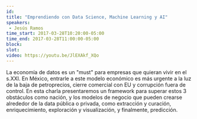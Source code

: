 ```yaml
---
id: 
title: "Emprendiendo con Data Science, Machine Learning y AI"
speakers:
 - Jesús Ramos
time_start: 2017-03-28T10:20:00-05:00
time_end: 2017-03-28T11:00:00-05:00
block: 
slot: 
video: https://youtu.be/JlEXAkf_XQo
---
```


La economía de datos es un "must" para empresas que quieran vivir en el s.XXI. En México, entrarle a este modelo económico es más urgente a la luz de la baja de petroprecios, cierre comercial con EU y corrupción fuera de control. En esta charla presentaremos un framework para superar estos 3 obstáculos como nación, y los modelos de negocio que pueden crearse alrededor de la data pública o privada, como extracción y curación, enriquecimiento, exploración y visualización, y finalmente, predicción.